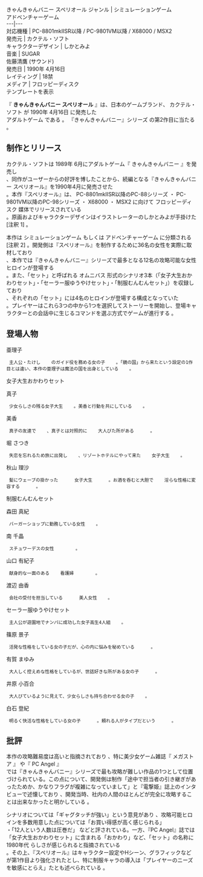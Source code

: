 きゃんきゃんバニー スペリオール  ジャンル  |  シミュレーションゲーム        
アドベンチャーゲーム      
---|---  
対応機種  |  PC-8801mkIISR以降  /  PC-9801VM以降  /  X68000  /  MSX2     
発売元  |  カクテル・ソフト       
キャラクターデザイン  |  しかとみよ     
音楽  |  SUGAR   
佐藤清鷹 (サウンド)  
発売日  |  1990年  4月16日     
レイティング  |  18禁         
メディア  |  フロッピーディスク     
テンプレートを表示  
  
『 **きゃんきゃんバニー スペリオール** 』は、日本のゲームブランド、  カクテル・ソフト  が  1990年  4月16日  に発売した  
アダルトゲーム  である        。  『きゃんきゃんバニー』シリーズ  の第2作目に当たる      。

##  制作とリリース  

カクテル・ソフトは  1989年  6月にアダルトゲーム『  きゃんきゃんバニー  』を発売し  
、同作がユーザーからの好評を博したことから、続編となる『きゃんきゃんバニー スペリオール』を1990年4月に発売させた  
。本作『スペリオール』は、  PC-8801mkIISR以降のPC-88シリーズ  ・  PC-9801VM以降のPC-98シリーズ  ・  X68000
・  MSX2  に向けて    フロッピーディスク  媒体でリリースされている  
。原画およびキャラクターデザインはイラストレーターのしかとみよが手掛けた    [注釈 1]  。

本作は  シミュレーションゲーム      もしくは  アドベンチャーゲーム  に分類される      [注釈 2]
。開発側は『スペリオール』を制作するために36名の女性を実際に取材しており  
、本作では『きゃんきゃんバニー』シリーズで最多となる12名の攻略可能な女性ヒロインが登場する        
。また、「セット」と呼ばれる  オムニバス
形式のシナリオ3本（「女子大生おかわりセット」・「セーラー服ゆうやけセット」・「制服むんむんセット」）を収録しており    
、それぞれの「セット」には4名のヒロインが登場する構成となっていた  
。プレイヤーはこれら3つの中から1つを選択してストーリーを開始し、登場キャラクターとの会話中に生じるコマンドを選ぶ方式でゲームが進行する    。

##  登場人物  

亜理子

     主人公・たけし    のガイド役を務める女の子    。「鏡の国」から来たという設定の1作目とは違い、本作の亜理子は魔法の国を出身としている    。 
女子大生おかわりセット

    

真子

     少女らしさの残る女子大生    。美香と行動を共にしている    。 
美香

     真子の友達で    、真子とは対照的に    大人びた所がある      。 
堀 さつき

     失恋を忘れるため旅に出発し    、リゾートホテルにやって来た    女子大生    。 
秋山 理沙

     髪にウェーブの掛かった      女子大生      。お酒を呑むと大胆で    淫らな性格に変容する      。 

制服むんむんセット

    

森田 真紀

     バーガーショップに勤務している女性    。 
南 千晶

     スチュワーデスの女性        。 
山口 有紀子

     献身的な一面のある    看護婦        。 
渡辺 由香

     会社の受付を担当している      美人女性    。 

セーラー服ゆうやけセット

     主人公が遊園地でナンパに成功した女子高生4人組    。 

篠原 景子

     活発な性格をしている女の子だが、心の内に悩みを秘めている      。 
有賀 まゆみ

     大人しく控えめな性格をしているが、世話好きな所がある女の子      。 
井原 小百合

     大人びているように見えて、少女らしさも持ち合わせる女の子    。 
白石 登紀

     明るく快活な性格をしている女の子      。頼れる人がタイプだという      。 

##  批評  

本作の攻略難易度は高いと指摘されており          、特に美少女ゲーム雑誌『  メガストア  』    や『  PC
Angel  』    
では『きゃんきゃんバニー』シリーズで最も攻略が難しい作品の1つとして位置づけられている。この点について、開発側は制作「途中で担当者の引き継ぎがあったためか、かなりフラグが複雑になっていまして」と『電撃姫』誌上のインタビューで述懐しており
  、開発当時、社内の人間のほとんどが完全に攻略することは出来なかったと明かしている      。

シナリオについては「ギャグタッチが強い」という意見があり    、攻略可能ヒロインを多数用意した点については「お買い得感が高く感じられる」  
・「12人という人数は圧巻だ」    などと評されている。一方、『PC
Angel』誌では「女子大生おかわりセット」に含まれる「おかわり」など、「セット」の名称に  1980年代  らしさが感じられると指摘されている  
。その上、『スペリオール』はキャラクター設定やHシーン、グラフィックなどが第1作目より強化されたとし、特に制服キャラの導入は「プレイヤーのニーズを敏感にとらえ」たとも述べられている
  。

